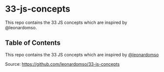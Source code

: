 # 33-js-concepts

This repo contains the 33 JS concepts which are inspired by @leonardomso.

## Table of Contents

This repo contains the 33 JS concepts which are inspired by [@leonardomso](#https://github.com/leonardomso)

Source: https://github.com/leonardomso/33-js-concepts
